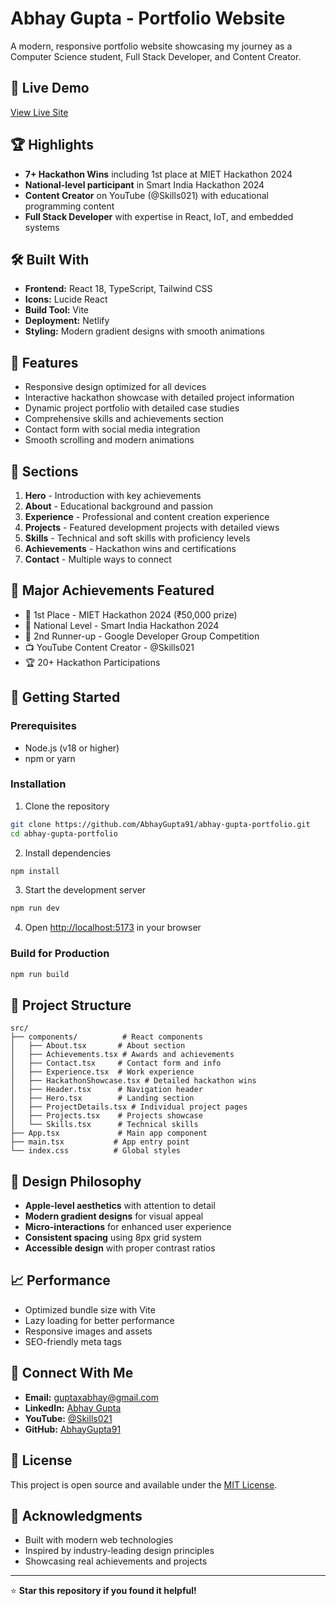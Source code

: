 # Abhay Gupta - Portfolio Website

A modern, responsive portfolio website showcasing my journey as a Computer Science student, Full Stack Developer, and Content Creator.

## 🚀 Live Demo
[View Live Site](https://your-portfolio-url.netlify.app)

## 🏆 Highlights
- **7+ Hackathon Wins** including 1st place at MIET Hackathon 2024
- **National-level participant** in Smart India Hackathon 2024
- **Content Creator** on YouTube (@Skills021) with educational programming content
- **Full Stack Developer** with expertise in React, IoT, and embedded systems

## 🛠️ Built With
- **Frontend:** React 18, TypeScript, Tailwind CSS
- **Icons:** Lucide React
- **Build Tool:** Vite
- **Deployment:** Netlify
- **Styling:** Modern gradient designs with smooth animations

## 📱 Features
- Responsive design optimized for all devices
- Interactive hackathon showcase with detailed project information
- Dynamic project portfolio with detailed case studies
- Comprehensive skills and achievements section
- Contact form with social media integration
- Smooth scrolling and modern animations

## 🎯 Sections
1. **Hero** - Introduction with key achievements
2. **About** - Educational background and passion
3. **Experience** - Professional and content creation experience
4. **Projects** - Featured development projects with detailed views
5. **Skills** - Technical and soft skills with proficiency levels
6. **Achievements** - Hackathon wins and certifications
7. **Contact** - Multiple ways to connect

## 🏅 Major Achievements Featured
- 🥇 1st Place - MIET Hackathon 2024 (₹50,000 prize)
- 🎯 National Level - Smart India Hackathon 2024
- 🥉 2nd Runner-up - Google Developer Group Competition
- 📺 YouTube Content Creator - @Skills021
- 🏆 20+ Hackathon Participations

## 🚀 Getting Started

### Prerequisites
- Node.js (v18 or higher)
- npm or yarn

### Installation
1. Clone the repository
```bash
git clone https://github.com/AbhayGupta91/abhay-gupta-portfolio.git
cd abhay-gupta-portfolio
```

2. Install dependencies
```bash
npm install
```

3. Start the development server
```bash
npm run dev
```

4. Open [http://localhost:5173](http://localhost:5173) in your browser

### Build for Production
```bash
npm run build
```

## 📂 Project Structure
```
src/
├── components/          # React components
│   ├── About.tsx       # About section
│   ├── Achievements.tsx # Awards and achievements
│   ├── Contact.tsx     # Contact form and info
│   ├── Experience.tsx  # Work experience
│   ├── HackathonShowcase.tsx # Detailed hackathon wins
│   ├── Header.tsx      # Navigation header
│   ├── Hero.tsx        # Landing section
│   ├── ProjectDetails.tsx # Individual project pages
│   ├── Projects.tsx    # Projects showcase
│   └── Skills.tsx      # Technical skills
├── App.tsx             # Main app component
├── main.tsx           # App entry point
└── index.css          # Global styles
```

## 🎨 Design Philosophy
- **Apple-level aesthetics** with attention to detail
- **Modern gradient designs** for visual appeal
- **Micro-interactions** for enhanced user experience
- **Consistent spacing** using 8px grid system
- **Accessible design** with proper contrast ratios

## 📈 Performance
- Optimized bundle size with Vite
- Lazy loading for better performance
- Responsive images and assets
- SEO-friendly meta tags

## 🤝 Connect With Me
- **Email:** guptaxabhay@gmail.com
- **LinkedIn:** [Abhay Gupta](https://www.linkedin.com/in/abhay-gupta-484441225/)
- **YouTube:** [@Skills021](https://www.youtube.com/@Skills021)
- **GitHub:** [AbhayGupta91](https://github.com/AbhayGupta91)

## 📄 License
This project is open source and available under the [MIT License](LICENSE).

## 🙏 Acknowledgments
- Built with modern web technologies
- Inspired by industry-leading design principles
- Showcasing real achievements and projects

---
⭐ **Star this repository if you found it helpful!**